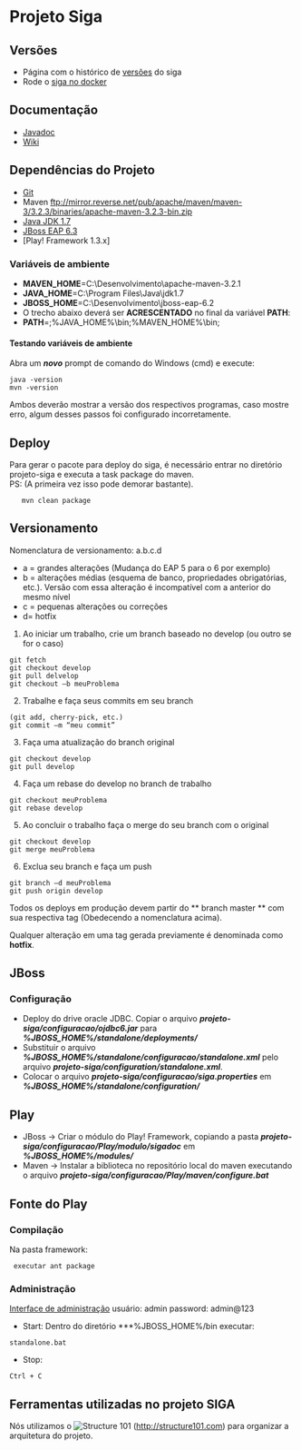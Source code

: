 Projeto Siga
============
## Versões

 * Página com o histórico de [versões](https://github.com/projeto-siga/siga/wiki/Vers%C3%B5esSIGA) do siga
 * Rode o [siga no docker](https://github.com/projeto-siga/docker)
 
## Documentação

 * [Javadoc](http://projeto-siga.github.io/artifacts/javadoc/)
 * [Wiki](https://github.com/projeto-siga/siga/wiki)

## Dependências do Projeto
* [Git](https://windows.github.com/)
* Maven ftp://mirror.reverse.net/pub/apache/maven/maven-3/3.2.3/binaries/apache-maven-3.2.3-bin.zip
* [Java JDK 1.7](http://download.oracle.com/otn-pub/java/jdk/7u67-b01/jdk-7u67-windows-x64.exe)
* [JBoss EAP 6.3](http://www.redhat.com/j/elqNow/elqRedir.htm?ref=https://www.jboss.org/download-manager/content/origin/files/sha256/62/627773f1798623eb599bbf7d39567f60941a706dc971c17f5232ffad028bc6f4/jboss-eap-6.2.0.zip)  
* [Play! Framework 1.3.x]

### Variáveis de ambiente
* **MAVEN_HOME**=C:\Desenvolvimento\apache-maven-3.2.1  
* **JAVA_HOME**=C:\Program Files\Java\jdk1.7  
* **JBOSS_HOME**=C:\Desenvolvimento\jboss-eap-6.2
* O trecho abaixo deverá ser **ACRESCENTADO** no final da variável **PATH**:
* **PATH**=;%JAVA_HOME%\bin;%MAVEN_HOME%\bin;

#### Testando variáveis de ambiente
Abra um ***novo*** prompt de comando do Windows (cmd) e execute:
```
java -version
mvn -version
```

Ambos deverão mostrar a versão dos respectivos programas, caso mostre erro, algum desses passos foi configurado incorretamente.

## Deploy
Para gerar o pacote para deploy do siga, é necessário entrar no diretório projeto-siga e executa a task package do maven.  
PS: (A primeira vez isso pode demorar bastante).
```
   mvn clean package
```

## Versionamento
Nomenclatura de versionamento:
a.b.c.d

* a = grandes alterações (Mudança do EAP 5 para o 6 por exemplo)
* b = alterações médias (esquema de banco, propriedades obrigatórias, etc.). Versão com essa alteração é incompatível com a anterior do mesmo nível
* c = pequenas alterações ou correções
* d= hotfix

1) Ao iniciar um trabalho, crie um branch baseado no develop (ou outro se for o caso)
```
git fetch
git checkout develop
git pull delvelop
git checkout –b meuProblema
```

2) Trabalhe e faça seus commits em seu branch
```
(git add, cherry-pick, etc.)
git commit –m “meu commit”
```

3) Faça uma atualização do branch original

```
git checkout develop
git pull develop
```

4) Faça um rebase do develop no branch de trabalho

```
git checkout meuProblema
git rebase develop
```

5) Ao concluir o trabalho faça o merge do seu branch com o original

```
git checkout develop
git merge meuProblema
```

6) Exclua seu branch e faça um push

```
git branch –d meuProblema
git push origin develop
```

Todos os deploys em produção devem partir do ** branch master ** com sua respectiva tag (Obedecendo a nomenclatura acima).

Qualquer alteração em uma tag gerada previamente é denominada como **hotfix**.

## JBoss
### Configuração
* Deploy do drive oracle JDBC. Copiar o arquivo ***projeto-siga/configuracao/ojdbc6.jar*** para ***%JBOSS_HOME%/standalone/deployments/***
* Substituir o arquivo ***%JBOSS_HOME%/standalone/configuracao/standalone.xml*** pelo arquivo ***projeto-siga/configuration/standalone.xml***.
* Colocar o arquivo ***projeto-siga/configuracao/siga.properties*** em ***%JBOSS_HOME%/standalone/configuration/***

## Play
* JBoss -> Criar o módulo do Play! Framework, copiando a pasta ***projeto-siga/configuracao/Play/modulo/sigadoc*** em ***%JBOSS_HOME%/modules/***  
* Maven -> Instalar a biblioteca no repositório local do maven executando o arquivo ***projeto-siga/configuracao/Play/maven/configure.bat***

## Fonte do Play
### Compilação
Na pasta framework:
```
 executar ant package
```

### Administração
[Interface de administração](http://localhost:9990)
usuário: admin
password: admin@123

* Start:
Dentro do diretório ***%JBOSS_HOME%/bin executar:
```
standalone.bat
```

* Stop:
```
Ctrl + C
```

## Ferramentas utilizadas no projeto SIGA

Nós utilizamos o ![](http://structure101.com/images/s101_170.png "Structure 101") (http://structure101.com) para organizar a arquitetura do projeto.

